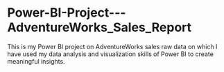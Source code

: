 # Power-BI-Project---AdventureWorks_Sales_Report

This is my Power BI project on AdventureWorks sales raw data on which I have used my data analysis and visualization skills of Power BI to create meaningful insights.
